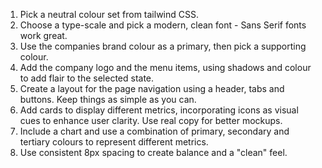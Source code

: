 1. Pick a neutral colour set from tailwind CSS.
2. Choose a type-scale and pick a modern, clean font - Sans Serif fonts work great.
3. Use the companies brand colour as a primary, then pick a supporting colour.
4. Add the company logo and the menu items, using shadows and colour to add flair to the selected state.
5. Create a layout for the page navigation using a header, tabs and buttons. Keep things as simple as you can.
6. Add cards to display different metrics, incorporating icons as visual cues to enhance user clarity. Use real copy for better mockups.
7. Include a chart and use a combination of primary, secondary and tertiary colours to represent different metrics.
8. Use consistent 8px spacing to create balance and a "clean" feel.
